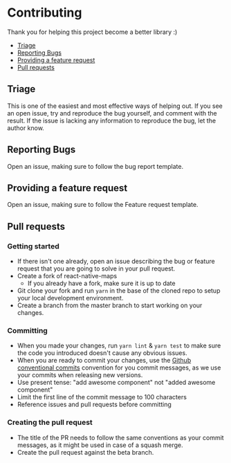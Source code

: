 # Contributing

Thank you for helping this project become a better library :)

-   [Triage](#triage)
-   [Reporting Bugs](#reporting-bugs)
-   [Providing a feature request](#providing-a-feature-request)
-   [Pull requests](#pull-requests)

## Triage

This is one of the easiest and most effective ways of helping out. If you see an open issue, try and reproduce the bug yourself, and comment with the result. If the issue is lacking any information to reproduce the bug, let the author know.

## Reporting Bugs

Open an issue, making sure to follow the bug report template.

## Providing a feature request

Open an issue, making sure to follow the Feature request template.

## Pull requests

### Getting started

-   If there isn't one already, open an issue describing the bug or feature request that you are going to solve in your pull request.
-   Create a fork of react-native-maps
    -   If you already have a fork, make sure it is up to date
-   Git clone your fork and run `yarn` in the base of the cloned repo to setup your local development environment.
-   Create a branch from the master branch to start working on your changes.

### Committing

-   When you made your changes, run `yarn lint` & `yarn test` to make sure the code you introduced doesn't cause any obvious issues.
-   When you are ready to commit your changes, use the [Github conventional commits](https://gist.github.com/qoomon/5dfcdf8eec66a051ecd85625518cfd13) convention for you commit messages, as we use your commits when releasing new versions.
-   Use present tense: "add awesome component" not "added awesome component"
-   Limit the first line of the commit message to 100 characters
-   Reference issues and pull requests before committing

### Creating the pull request

-   The title of the PR needs to follow the same conventions as your commit messages, as it might be used in case of a squash merge.
-   Create the pull request against the beta branch.
